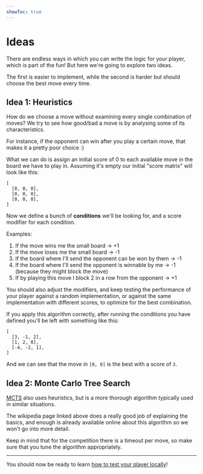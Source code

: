 ```yaml
---
showToc: true
---
```


# Ideas

There are endless ways in which you can write the logic for your player, which is part of the fun! But here we're going to explore two ideas.

The first is easier to implement, while the second is harder but should choose the best move every time.

## Idea 1: Heuristics

How do we choose a move without examining every single combination of moves? We try to see how good/bad a move is by analysing some of its characteristics.

For instance, if the opponent can win after you play a certain move, that makes it a pretty poor choice :)

What we can do is assign an initial score of 0 to each available move in the board we have to play in. Assuming it's empty our initial "score matrix" will look like this:

```
[
  [0, 0, 0],
  [0, 0, 0],
  [0, 0, 0],
]
```

Now we define a bunch of **conditions** we'll be looking for, and a score modifier for each condition.

Examples:

1. If the move wins me the small board -> +1
1. If the move loses me the small board -> -1
1. If the board where I'll send the opponent can be won by them -> -1
1. If the board where I'll send the opponent is winnable by me -> -1 (because they might block the move)
1. If by playing this move I block 2 in a row from the opponent -> +1

You should also adjust the modifiers, and keep testing the performance of your player against a random implementation, or against the same implementation with different scores, to optimize for the best combination.

If you apply this algorithm correctly, after running the conditions you have defined you'll be left with something like this:

```
[
  [3, -1, 2],
  [1, 2, 0],
  [-4, -2, 1],
]
```

And we can see that the move in `[0, 0]` is the best with a score of `3`.

## Idea 2: Monte Carlo Tree Search

[MCTS](https://en.wikipedia.org/wiki/Monte_Carlo_tree_search) also uses heuristics, but is a more thorough algorithm typically used in similar situations.

The wikipedia page linked above does a really good job of explaining the basics, and enough is already available online about this algorithm so we won't go into more detail.

Keep in mind that for the competition there is a timeout per move, so make sure that you tune the algorithm appropriately.

------

You should now be ready to learn [how to test your player locally](./analyse-games.md)!